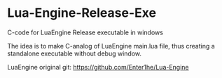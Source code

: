 # Lua-Engine-Release-Exe
C-code for LuaEngine Release executable in windows

The idea is to make C-analog of LuaEngine main.lua file, thus creating a standalone executable without debug window.

LuaEngine original git: https://github.com/Enter1he/Lua-Engine
